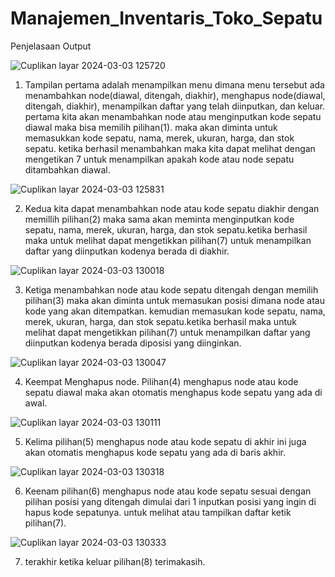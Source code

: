 # Manajemen_Inventaris_Toko_Sepatu
Penjelasaan Output

![Cuplikan layar 2024-03-03 125720](https://github.com/Fitriani6/Manajemen_Inventaris_Toko_Sepatu/assets/144803436/f0a1eba2-45a5-4828-9ad4-ec1c9eebbe65)

1. Tampilan pertama adalah menampilkan menu dimana menu tersebut ada menambahkan node(diawal, ditengah, diakhir), menghapus node(diawal, ditengah, diakhir), menampilkan daftar yang telah diinputkan, dan keluar. pertama kita akan menambahkan node atau menginputkan kode sepatu diawal maka bisa memilih pilihan(1). maka akan diminta untuk memasukkan kode sepatu, nama, merek, ukuran, harga, dan stok sepatu. ketika berhasil menambahkan maka kita dapat melihat dengan mengetikan 7 untuk menampilkan apakah kode atau node sepatu ditambahkan diawal.

![Cuplikan layar 2024-03-03 125831](https://github.com/Fitriani6/Manajemen_Inventaris_Toko_Sepatu/assets/144803436/80f58fd3-8eea-4e2f-a259-12f89fe43134)

2. Kedua kita dapat menambahkan node atau kode sepatu diakhir dengan memillih pilihan(2) maka sama akan meminta menginputkan kode sepatu, nama, merek, ukuran, harga, dan stok sepatu.ketika berhasil maka untuk melihat dapat mengetikkan pilihan(7) untuk menampilkan daftar yang diinputkan kodenya berada di diakhir.
   
![Cuplikan layar 2024-03-03 130018](https://github.com/Fitriani6/Manajemen_Inventaris_Toko_Sepatu/assets/144803436/8555637f-12de-4aeb-903f-1a58fbd23e39)

3. Ketiga menambahkan node atau kode sepatu ditengah dengan memilih pilihan(3) maka akan diminta untuk memasukan posisi dimana node atau kode yang akan ditempatkan. kemudian memasukan kode sepatu, nama, merek, ukuran, harga, dan stok sepatu.ketika berhasil maka untuk melihat dapat mengetikkan pilihan(7) untuk menampilkan daftar yang diinputkan kodenya berada diposisi yang diinginkan.

![Cuplikan layar 2024-03-03 130047](https://github.com/Fitriani6/Manajemen_Inventaris_Toko_Sepatu/assets/144803436/a34e74fd-12d4-4f7f-8378-ee14bd79b8a0)

4. Keempat Menghapus node. Pilihan(4) menghapus node atau kode sepatu diawal maka akan otomatis menghapus kode sepatu yang ada di awal.
   
![Cuplikan layar 2024-03-03 130111](https://github.com/Fitriani6/Manajemen_Inventaris_Toko_Sepatu/assets/144803436/b699295d-ff3a-4d71-a36e-1f919745d8bf)

5. Kelima pilihan(5) menghapus node atau kode sepatu di akhir ini juga akan otomatis menghapus kode sepatu yang ada di baris akhir.
   
![Cuplikan layar 2024-03-03 130318](https://github.com/Fitriani6/Manajemen_Inventaris_Toko_Sepatu/assets/144803436/5271e46f-aa39-4d9f-bfca-e21b6332e5ab)

6. Keenam pilihan(6) menghapus node atau kode sepatu sesuai dengan pilihan posisi yang ditengah dimulai dari 1 inputkan posisi yang ingin di hapus kode sepatunya. untuk melihat atau tampilkan daftar ketik pilihan(7).
   
![Cuplikan layar 2024-03-03 130333](https://github.com/Fitriani6/Manajemen_Inventaris_Toko_Sepatu/assets/144803436/696eccbf-0be3-4c30-a524-2b3b7ed0772b)

7. terakhir ketika keluar pilihan(8) terimakasih.

